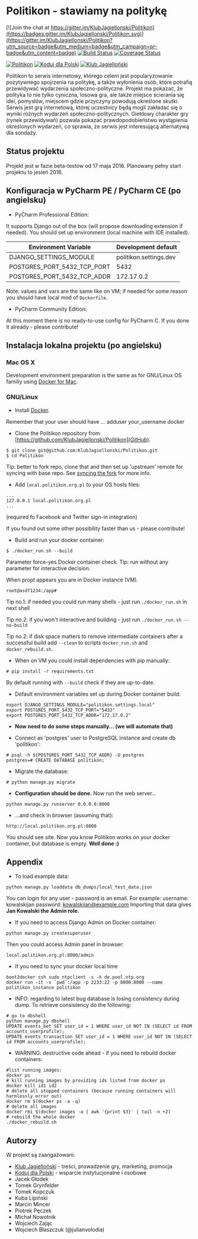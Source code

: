 # Politikon - stawiamy na politykę

[![Join the chat at https://gitter.im/KlubJagiellonski/Politikon](https://badges.gitter.im/KlubJagiellonski/Politikon.svg)](https://gitter.im/KlubJagiellonski/Politikon?utm_source=badge&utm_medium=badge&utm_campaign=pr-badge&utm_content=badge)
[![Build Status](https://travis-ci.org/KlubJagiellonski/Politikon.svg?branch=master)](https://travis-ci.org/KlubJagiellonski/Politikon)
[![Coverage Status](https://coveralls.io/repos/github/KlubJagiellonski/Politikon/badge.svg?branch=master)](https://coveralls.io/github/KlubJagiellonski/Politikon?branch=master)

[<img alt="Politikon" src="https://politik.s3.amazonaws.com/img/00logo-politikon.png">](https://www.politikon.org.pl)
[<img alt="Koduj dla Polski" src="http://kodujdlapolski.pl/wp-content/themes/kdp/images/logo.png">](http://kodujdlapolski.pl/)
[<img alt="Klub Jagielloński" src="http://kj.org.pl/wp-content/themes/klub-jagiellonski/assets/css/../img/klub-jagiellonski.png">](http://kj.org.pl/)

Politikon to serwis internetowy, którego celem jest popularyzowanie pozytywnego spojrzenia na politykę, a także wyłonienia osób, które potrafią przewidywać wydarzenia społeczno-polityczne. Projekt ma pokazać, że polityka to nie tylko cyniczna, losowa gra, ale także miejsce ścierania się idei, pomysłów, miejscem gdzie przyczyny powodują określone skutki. Serwis jest grą internetową, której uczestnicy będą mogli zakładać się o wyniki różnych wydarzeń społeczno-politycznych. Giełdowy charakter gry (rynek przewidywań) pozwala pokazać prawdopodobieństwo wystąpienia określonych wydarzeń, co sprawia, że serwis jest interesującą alternatywą dla sondaży.

## Status projektu

Projekt jest w fazie beta-testów od 17 maja 2016. Planowany pełny start projektu to jesień 2016.

## Konfiguracja w PyCharm PE / PyCharm CE (po angielsku)

* PyCharm Professional Edition:

It supports Django out of the box (will propose downloading extension if needed).
You should set up environment (local machine with IDE installed).

Environment Variable | Development default
--- | ---
DJANGO_SETTINGS_MODULE | politikon.settings.dev
POSTGRES_PORT_5432_TCP_PORT | 5432
POSTGRES_PORT_5432_TCP_ADDR | 172.17.0.2

Note: values and vars are the same like on VM; if needed for some reason
you should have local mod of `Dockerfile`.


* PyCharm Community Edition:

At this moment there is no ready-to-use config for PyCharm C. If you done it already - please contribute!

## Instalacja lokalna projektu (po angielsku)

### Mac OS X

Development environment preparation is the same as for GNU/Linux OS familiy
using [Docker for Mac](https://docs.docker.com/engine/installation/mac/).

### GNU/Linux

* Install [Docker](https://docs.docker.com/).

Remember that your user should have ... adduser your_username docker

* Clone the Politikon repository from [https://github.com/KlubJagiellonski/Politikon](GitHub).
```
$ git clone git@github.com:KlubJagiellonski/Politikon.git
$ cd Politikon
```

Tip: better to fork repo, clone that and then set up 'upstream' remote for syncing with base repo.
See [syncing the fork](https://help.github.com/articles/syncing-a-fork/) for more info.

* Add `local.politikon.org.pl` to your OS hosts files:
```
...
127.0.0.1 local.politikon.org.pl
...
```
(required fo Facebook and Twitter sign-in integration)

If you found out some other possibility faster than us - please contribute!

* Build and run your docker container:
```
$ ./docker_run.sh --build
```

Parameter force-yes Docker container check.
Tip: run without any parameter for interactive decision. 

When propt appears you are in Docker instance (VM).
```
root@asdf1234:/app#
```

Tip no.1: if needed you could run many shells - just run `./docker_run.sh` in next shell

Tip no.2: if you won't interactive and building - just run `./docker_run.sh --no-build`

Tip no.2: if disk space matters to remove intermediate containers after a successful build add `--clean`
to scripts `docker_run.sh` and `docker_rebuild.sh`.

* When on VM you could install dependencies with pip manually:
```
# pip install -r requirements.txt
```

By default running with `--build` check if they are up-to-date.

* Default environment variables set up during Docker container build:
```
export DJANGO_SETTINGS_MODULE="politikon.settings.local"
export POSTGRES_PORT_5432_TCP_PORT="5432"
export POSTGRES_PORT_5432_TCP_ADDR="172.17.0.2"
```

* **Now need to do some steps manually... (we will automate that)**

* Connect as 'postgres' user to PostgreSQL instance and create db 'politikon':
```
# psql -h ${POSTGRES_PORT_5432_TCP_ADDR} -U postgres
postgres=# CREATE DATABASE politikon;
```

* Migrate the database:
```
# python manage.py migrate
```

* **Configuration should be done.** Now run the web server...
```
python manage.py runserver 0.0.0.0:8000
```

* ...and check in browser (assuming that):
```
http://local.politikon.org.pl:8000
```

You should see site.
Now you know Politikon works on your docker container, but database is empty.
**Well done :)**

## Appendix

* To load example data:
```
python manage.py loaddata db_dumps/local_test_data.json
```

You can login for any user - password is an email.
For example:
 username: kowalskijan
 password: kowalskijan@example.com
Importing that data gives **Jan Kowalski the Admin role.**

* If you need to access Django Admin on Docker container:
```
python manage.py createsuperuser
```

Then you could access Admin panel in browser:
```
local.politikon.org.pl:8000/admin
```

* If you need to sync your docker local time
```
boot2docker ssh sudo ntpclient -s -h de.pool.ntp.org
docker run -it -v `pwd`:/app -p 2233:22 -p 8000:8000 --name politikon_instance politikon
```

* INFO: regarding to latest bug database is losing consistency during dump. To retrieve consistency do the following:
```
# go to dbshell
python manage.py dbshell
UPDATE events_bet SET user_id = 1 WHERE user_id NOT IN (SELECT id FROM accounts_userprofile);
UPDATE events_transaction SET user_id = 1 WHERE user_id NOT IN (SELECT id FROM accounts_userprofile);
```

* WARNING: destructive code ahead - if you need to rebuild docker containers:
```
#list running images:
docker ps
# kill running images by providing ids listed from docker ps
docker kill id1 id2
# delete all stopped containers (because running containers will harmlessly error out)
docker rm $(docker ps -a -q)
# delete all images
docker rmi $(docker images -a | awk '{print $3}' | tail -n +2)
# rebuild the whole docker
./docker_rebuild.sh
```

## Autorzy

W projekt są zaangażowani:
* [Klub Jagielloński](http://www.kj.org.pl) - treści, prowadzenie gry, marketing, promocja
* [Koduj dla Polski](http://www.kodujdlapolski.pl) - wsparcie instytucjonalne i osobowe
* Jacek Głodek
* Tomek Grynfelder
* Tomek Kopczuk
* Kuba Lipiński
* Marcin Mincer
* Piotrek Pęczek
* Michał Nowotnik
* Wojciech Zając
* Wojciech Błaszczuk (@julianvolodia)
